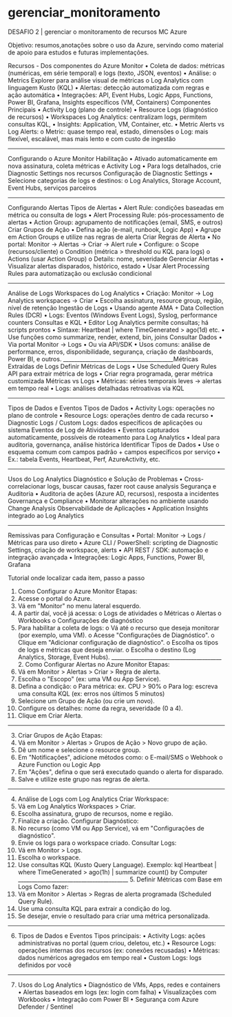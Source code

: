 # gerenciar_monitoramento
DESAFIO 2 | gerenciar o monitoramento de recursos MC Azure

Objetivo:  resumos,anotações sobre o uso da Azure, servindo como material de apoio para estudos e futuras implementações.

Recursos - Dos componentes do Azure Monitor
•	Coleta de dados: métricas (numéricas, em série temporal) e logs (texto, JSON, eventos) 
•	Análise:
o	Metrics Explorer para análise visual de métricas
o	Log Analytics com linguagem Kusto (KQL) 
•	Alertas: detecção automatizada com regras e ação automática 
•	Integrações: API, Event Hubs, Logic Apps, Functions, Power BI, Grafana, Insights específicos (VM, Containers) 
Componentes Principais
•	Activity Log (plano de controle)
•	Resource Logs (diagnóstico de recursos) 
•	Workspaces Log Analytics: centralizam logs, permitem consultas KQL, 
•	Insights: Application, VM, Container, etc.
•	Metric Alerts vs Log Alerts:
o	Metric: quase tempo real, estado, dimensões 
o	Log: mais flexível, escalável, mas mais lento e com custo de ingestão 
________________________________________
Configurando o Azure Monitor
Habilitação
•	Ativado automaticamente em nova assinatura, coleta métricas e Activity Log 
•	Para logs detalhados, crie Diagnostic Settings nos recursos 
Configuração de Diagnostic Settings
•	Selecione categorias de logs e destinos:
o	Log Analytics, Storage Account, Event Hubs, serviços parceiros 
________________________________________
Configurando Alertas
Tipos de Alertas
•	Alert Rule: condições baseadas em métrica ou consulta de logs
•	Alert Processing Rule: pós-processamento de alertas
•	Action Group: agrupamento de notificações (email, SMS, e outros) 
Criar Grupos de Ação
•	Defina ação (e-mail, runbook, Logic App)
•	Agrupe em Action Groups e utilize nas regras de alerta 
Criar Regras de Alerta
•	No portal: Monitor → Alertas → Criar → Alert rule
•	Configure:
o	Scope (recursos/cliente)
o	Condition (métrica > threshold ou KQL para logs)
o	Actions (usar Action Group)
o	Details: nome, severidade 
Gerenciar Alertas
•	Visualizar alertas disparados, histórico, estado
•	Usar Alert Processing Rules para automatização ou exclusão condicional
________________________________________
Análise de Logs
Workspaces do Log Analytics
•	Criação: Monitor → Log Analytics workspaces → Criar
•	Escolha assinatura, resource group, região, nível de retenção 
Ingestão de Logs
•	Usando agente AMA + Data Collection Rules (DCR)
•	Logs: Eventos (Windows Event Logs), Syslog, performance counters 
Consultas e KQL
•	Editor Log Analytics permite consultas; há scripts prontos
•	Sintaxe: Heartbeat | where TimeGenerated > ago(1d) etc. 
•	Use funções como summarize, render, extend, bin, joins 
Consultar Dados
•	Via portal Monitor → Logs
•	Ou via API/SDK
•	Usos comuns: análise de performance, erros, disponibilidade, segurança, criação de dashboards, Power BI, e outros.
________________________________________Métricas Extraídas de Logs
Definir Métricas de Logs
•	Use Scheduled Query Rules API para extrair métrica de logs
•	Criar regra programada, gerar métrica customizada 
Métricas vs Logs
•	Métricas: séries temporais leves → alertas em tempo real
•	Logs: análises detalhadas retroativas via KQL 
________________________________________
Tipos de Dados e Eventos
Tipos de Dados
•	Activity Logs: operações no plano de controle 
•	Resource Logs: operações dentro de cada recurso 
•	Diagnostic Logs / Custom Logs: dados específicos de aplicações ou sistema 
Eventos de Log de Atividades
•	Eventos capturados automaticamente, possíveis de roteamento para Log Analytics
•	Ideal para auditoria, governança, análise histórica 
Identificar Tipos de Dados
•	Use o esquema comum com campos padrão + campos específicos por serviço 
•	Ex.: tabela Events, Heartbeat, Perf, AzureActivity, etc.
________________________________________
Usos do Log Analytics
Diagnóstico e Solução de Problemas
•	Cross-correlacionar logs, buscar causas, fazer root cause analysis 
Segurança e Auditoria
•	Auditoria de ações (Azure AD, recursos), resposta a incidentes
Governança e Compliance
•	Monitorar alterações no ambiente usando Change Analysis 
Observabilidade de Aplicações
•	Application Insights integrado ao Log Analytics
________________________________________
Remissivas para Configuração e Consultas
•	Portal: Monitor → Logs / Métricas para uso direto
•	Azure CLI / PowerShell: scripting de Diagnostic Settings, criação de workspace, alerts
•	API REST / SDK: automação e integração avançada
•	Integrações: Logic Apps, Functions, Power BI, Grafana

Tutorial onde localizar cada item, passo a passo
1.	Como Configurar o Azure Monitor
Etapas:
1.	Acesse o portal do Azure.
2.	Vá em "Monitor" no menu lateral esquerdo.
3.	A partir daí, você já acessa:
o	Logs de atividades
o	Métricas
o	Alertas
o	Workbooks
o	Configurações de diagnóstico
4.	Para habilitar a coleta de logs:
o	Vá até o recurso que deseja monitorar (por exemplo, uma VM).
o	Acesse "Configurações de Diagnóstico".
o	Clique em "Adicionar configuração de diagnóstico".
o	Escolha os tipos de logs e métricas que deseja enviar.
o	Escolha o destino (Log Analytics, Storage, Event Hubs).
________________________________________ 2. Como Configurar Alertas no Azure Monitor
Etapas:
1.	Vá em Monitor > Alertas > Criar > Regra de alerta.
2.	Escolha o "Escopo" (ex: uma VM ou App Service).
3.	Defina a condição:
o	Para métrica: ex. CPU > 90%
o	Para log: escreva uma consulta KQL (ex: erros nos últimos 5 minutos)
4.	Selecione um Grupo de Ação (ou crie um novo).
5.	Configure os detalhes: nome da regra, severidade (0 a 4).
6.	Clique em Criar Alerta.
________________________________________
3. Criar Grupos de Ação
Etapas:
1.	Vá em Monitor > Alertas > Grupos de Ação > Novo grupo de ação.
2.	Dê um nome e selecione o resource group.
3.	Em "Notificações", adicione métodos como:
o	E-mail/SMS
o	Webhook
o	Azure Function ou Logic App
4.	Em "Ações", defina o que será executado quando o alerta for disparado.
5.	Salve e utilize este grupo nas regras de alerta.
________________________________________
4. Análise de Logs com Log Analytics
Criar Workspace:
1.	Vá em Log Analytics Workspaces > Criar.
2.	Escolha assinatura, grupo de recursos, nome e região.
3.	Finalize a criação.
Configurar Diagnóstico:
1.	No recurso (como VM ou App Service), vá em "Configurações de diagnóstico".
2.	Envie os logs para o workspace criado.
Consultar Logs:
1.	Vá em Monitor > Logs.
2.	Escolha o workspace.
3.	Use consultas KQL (Kusto Query Language). Exemplo:
kql
Heartbeat
| where TimeGenerated > ago(1h)
| summarize count() by Computer
________________________________________ 5. Definir Métricas com Base em Logs
Como fazer:
1.	Vá em Monitor > Alertas > Regras de alerta programada (Scheduled Query Rule).
2.	Use uma consulta KQL para extrair a condição do log.
3.	Se desejar, envie o resultado para criar uma métrica personalizada.
________________________________________
6. Tipos de Dados e Eventos
Tipos principais:
•	Activity Logs: ações administrativas no portal (quem criou, deletou, etc.)
•	Resource Logs: operações internas dos recursos (ex: conexões recusadas)
•	Métricas: dados numéricos agregados em tempo real
•	Custom Logs: logs definidos por você
________________________________________
7. Usos do Log Analytics
•	Diagnóstico de VMs, Apps, redes e containers
•	Alertas baseados em logs (ex: login com falha)
•	Visualizações com Workbooks
•	Integração com Power BI
•	Segurança com Azure Defender / Sentinel
